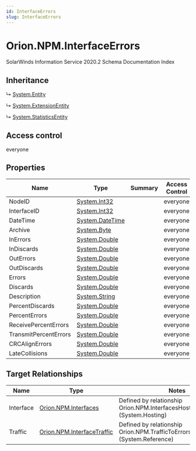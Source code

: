 ```yaml
---
id: InterfaceErrors
slug: InterfaceErrors
---
```


# Orion.NPM.InterfaceErrors

SolarWinds Information Service 2020.2 Schema Documentation Index

## Inheritance

↳ [System.Entity](./../System/Entity)

↳ [System.ExtensionEntity](./../System/ExtensionEntity)

↳ [System.StatisticsEntity](./../System/StatisticsEntity)

## Access control

everyone

## Properties

| Name | Type | Summary | Access Control |
| ------ | ------ | ------ | ------ |
| NodeID | [System.Int32](https://docs.microsoft.com/en-us/dotnet/api/system.int32) |  | everyone |
| InterfaceID | [System.Int32](https://docs.microsoft.com/en-us/dotnet/api/system.int32) |  | everyone |
| DateTime | [System.DateTime](https://docs.microsoft.com/en-us/dotnet/api/system.datetime) |  | everyone |
| Archive | [System.Byte](https://docs.microsoft.com/en-us/dotnet/api/system.byte) |  | everyone |
| InErrors | [System.Double](https://docs.microsoft.com/en-us/dotnet/api/system.double) |  | everyone |
| InDiscards | [System.Double](https://docs.microsoft.com/en-us/dotnet/api/system.double) |  | everyone |
| OutErrors | [System.Double](https://docs.microsoft.com/en-us/dotnet/api/system.double) |  | everyone |
| OutDiscards | [System.Double](https://docs.microsoft.com/en-us/dotnet/api/system.double) |  | everyone |
| Errors | [System.Double](https://docs.microsoft.com/en-us/dotnet/api/system.double) |  | everyone |
| Discards | [System.Double](https://docs.microsoft.com/en-us/dotnet/api/system.double) |  | everyone |
| Description | [System.String](https://docs.microsoft.com/en-us/dotnet/api/system.string) |  | everyone |
| PercentDiscards | [System.Double](https://docs.microsoft.com/en-us/dotnet/api/system.double) |  | everyone |
| PercentErrors | [System.Double](https://docs.microsoft.com/en-us/dotnet/api/system.double) |  | everyone |
| ReceivePercentErrors | [System.Double](https://docs.microsoft.com/en-us/dotnet/api/system.double) |  | everyone |
| TransmitPercentErrors | [System.Double](https://docs.microsoft.com/en-us/dotnet/api/system.double) |  | everyone |
| CRCAlignErrors | [System.Double](https://docs.microsoft.com/en-us/dotnet/api/system.double) |  | everyone |
| LateCollisions | [System.Double](https://docs.microsoft.com/en-us/dotnet/api/system.double) |  | everyone |

## Target Relationships

| Name | Type | Notes |
| ------ | ------ | ------ |
| Interface | [Orion.NPM.Interfaces](./../Orion.NPM/Interfaces) | Defined by relationship Orion.NPM.InterfacesHostsInterfaceErrors (System.Hosting) |
| Traffic | [Orion.NPM.InterfaceTraffic](./../Orion.NPM/InterfaceTraffic) | Defined by relationship Orion.NPM.TrafficToErrors (System.Reference) |

